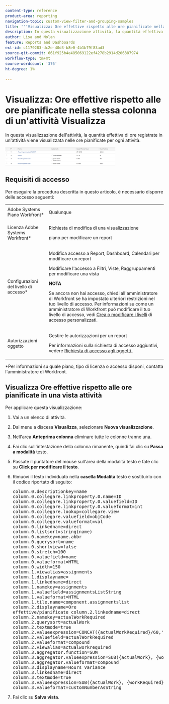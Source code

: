 ```yaml
---
content-type: reference
product-area: reporting
navigation-topic: custom-view-filter-and-grouping-samples
title: '''Visualizza: Ore effettive rispetto alle ore pianificate nella stessa colonna di un''attività Visualizza'''
description: In questa visualizzazione attività, la quantità effettiva di ore registrate in un'attività viene visualizzata nel corso delle ore pianificate per ogni attività.
author: Lisa and Nolan
feature: Reports and Dashboards
exl-id: c1179283-dc2e-40d3-b8e0-4b1b79f83ad3
source-git-commit: 661f925b4e485069122ef4278b2914d206387974
workflow-type: tm+mt
source-wordcount: '376'
ht-degree: 1%

---
```


# Visualizza: Ore effettive rispetto alle ore pianificate nella stessa colonna di un&#39;attività Visualizza

In questa visualizzazione dell&#39;attività, la quantità effettiva di ore registrate in un&#39;attività viene visualizzata nelle ore pianificate per ogni attività.

![actual_vs_scheduled_in_task_report.png](assets/actual-vs-planned-in-task-report-350x58.png)

## Requisiti di accesso

Per eseguire la procedura descritta in questo articolo, è necessario disporre delle accesso seguenti:

<table style="table-layout:auto"> 
 <col> 
 <col> 
 <tbody> 
  <tr> 
   <td role="rowheader">Adobe Systems Piano Workfront*</td> 
   <td> <p>Qualunque</p> </td> 
  </tr> 
  <tr> 
   <td role="rowheader">Licenza Adobe Systems Workfront*</td> 
   <td> <p>Richiesta di modifica di una visualizzazione </p>
   <p>piano per modificare un report</p> </td> 
  </tr> 
  <tr> 
   <td role="rowheader">Configurazioni del livello di accesso*</td> 
   <td> <p>Modifica accesso a Report, Dashboard, Calendari per modificare un report</p> <p>Modificare l'accesso a Filtri, Viste, Raggruppamenti per modificare una vista</p> <p><b>NOTA</b>

Se ancora non hai accesso, chiedi all&#39;amministratore di Workfront se ha impostato ulteriori restrizioni nel tuo livello di accesso. Per informazioni su come un amministratore di Workfront può modificare il tuo livello di accesso, vedi <a href="../../../administration-and-setup/add-users/configure-and-grant-access/create-modify-access-levels.md" class="MCXref xref">Crea o modificare i livelli</a> di accesso personalizzati.</p> </td>
</tr>  
  <tr> 
   <td role="rowheader">Autorizzazioni oggetto</td> 
   <td> <p>Gestire le autorizzazioni per un report</p> <p>Per informazioni sulla richiesta di accesso aggiuntivi, vedere <a href="../../../workfront-basics/grant-and-request-access-to-objects/request-access.md" class="MCXref xref">Richiesta di accesso agli oggetti </a>.</p> </td> 
  </tr> 
 </tbody> 
</table>

&#42;Per informazioni su quale piano, tipo di licenza o accesso disponi, contatta l&#39;amministratore di Workfront.

## Visualizza Ore effettive rispetto alle ore pianificate in una vista attività

Per applicare questa visualizzazione:

1. Vai a un elenco di attività.
1. Dal menu a discesa **Visualizza**, selezionare **Nuova visualizzazione**.

1. Nell&#39;area **Anteprima colonna** eliminare tutte le colonne tranne una.
1. Fai clic sull&#39;intestazione della colonna rimanente, quindi fai clic su **Passa a modalità** testo.
1. Passate il puntatore del mouse sull&#39;area della modalità testo e fate clic su **Click per modificare il testo**.
1. Rimuovi il testo individuato nella **casella Modalità** testo e sostituirlo con il codice riportato di seguito:
   <pre>column.0.descriptionkey=name<br>column.0.collegare.linkproperty.0.name=ID<br>column.0.collegare.linkproperty.0.valuefield=ID<br>column.0.collegare.linkproperty.0.valueformat=int<br>column.0.collegare.lookup=collegare.view<br>column.0.collegare.valuefield=objCode<br>column.0.collegare.valueformat=val<br>column.0.linkedname=direct<br>column.0.listsort=string(name)<br>column.0.namekey=name.abbr<br>column.0.querysort=name<br>column.0.shortview=false<br>column.0.stretch=100<br>column.0.valuefield=name<br>column.0.valueformat=HTML<br>column.0.width=150<br>column.1.viewalias=assignments<br>column.1.displayname=<br>column.1.linkedname=direct<br>column.1.namekey=assignments<br>column.1.valuefield=assignmentsListString<br>column.1.valueformat=HTML<br>column.1.tile.name=component.assignmentslist<br>column.2.displayname=Ore<br>effettive/pianificate column.2.linkedname=direct<br>column.2.namekey=actualWorkRequired<br>column.2.querysort=actualWork<br>column.2.textmode=true<br>column.2.valueexpression=CONCAT({actualWorkRequired}/60,' / ',{workRequired}/60)<br>column.2.valuefield=actualWorkRequired<br>column.2.valueformat=compound<br>column.2.viewalias=actualworkrequired<br>column.3.aggregator.function=SUM<br>column.3.aggregator.valueexpression=SUB({actualWork}, {workRequired})<br>column.3.aggregator.valueformat=compound<br>column.3.displayname=Hours Variance<br>column.3.linkedname=direct<br>column.3.textmode=true<br>column.3.valueexpression=SUB({actualWork}, {workRequired})/60<br>column.3.valueformat=customNumberAsString</pre>

1. Fai clic su **Salva vista**.
